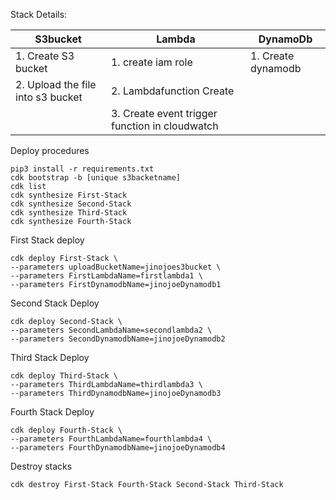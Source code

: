 Stack Details:


| S3bucket | Lambda | DynamoDb |
| --------------- | --------------- | --------------- |
| 1. Create S3 bucket| 1. create iam role | 1. Create dynamodb |
| 2. Upload the file into s3 bucket | 2. Lambdafunction Create |  |
|  | 3. Create event trigger function in cloudwatch |  |
    

Deploy procedures

    pip3 install -r requirements.txt 
    cdk bootstrap -b [unique s3backetname] 
    cdk list
    cdk synthesize First-Stack
    cdk synthesize Second-Stack
    cdk synthesize Third-Stack
    cdk synthesize Fourth-Stack

First Stack deploy

    cdk deploy First-Stack \
    --parameters uploadBucketName=jinojoes3bucket \
    --parameters FirstLambdaName=firstlambda1 \
    --parameters FirstDynamodbName=jinojoeDynamodb1 

Second Stack Deploy

    cdk deploy Second-Stack \
    --parameters SecondLambdaName=secondlambda2 \
    --parameters SecondDynamodbName=jinojoeDynamodb2

Third Stack Deploy

    cdk deploy Third-Stack \
    --parameters ThirdLambdaName=thirdlambda3 \
    --parameters ThirdDynamodbName=jinojoeDynamodb3

Fourth Stack Deploy

    cdk deploy Fourth-Stack \
    --parameters FourthLambdaName=fourthlambda4 \
    --parameters FourthDynamodbName=jinojoeDynamodb4

Destroy stacks

    cdk destroy First-Stack Fourth-Stack Second-Stack Third-Stack
